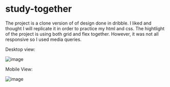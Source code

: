 # study-together

The project is a clone version of of design done in dribble. I liked and thought I will replicate it in order to practice my html and css. 
The hightlight of the project is using both grid and flex together. However, it was not all responsive so I used media queries.

Desktop view:

![image](https://user-images.githubusercontent.com/35150718/146014101-ebcd6a48-94bb-4d83-8c99-0fb9b0aab71b.png)

Mobile View:

![image](https://user-images.githubusercontent.com/35150718/146014376-0b20cb3d-3768-4fa6-a872-f9d6a6fb7ac2.png)
